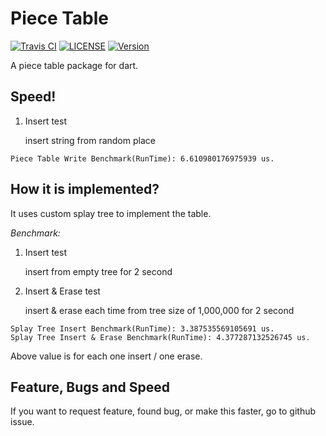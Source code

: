 # Piece Table

[![Travis CI](https://img.shields.io/travis/com/buttercrab/dart-piece-table)](https://travis-ci.com/buttercrab/dart-piece-table)
[![LICENSE](https://img.shields.io/github/license/buttercrab/dart-piece-table)](https://github.com/buttercrab/dart-piece-table/blob/master/LICENSE)
[![Version](https://img.shields.io/pub/v/piece_table)](https://pub.dev/packages/piece_table)

A piece table package for dart. 

## Speed!

1. Insert test

   insert string from random place

```
Piece Table Write Benchmark(RunTime): 6.610980176975939 us.
```

## How it is implemented?

It uses custom splay tree to implement the table.

_Benchmark:_

1. Insert test
   
   insert from empty tree for 2 second
   
2. Insert & Erase test

   insert & erase each time from tree size of 1,000,000 for 2 second 

```
Splay Tree Insert Benchmark(RunTime): 3.387535569105691 us.
Splay Tree Insert & Erase Benchmark(RunTime): 4.377287132526745 us.
```

Above value is for each one insert / one erase.

## Feature, Bugs and Speed

If you want to request feature, found bug, or make this faster, go to github issue.

